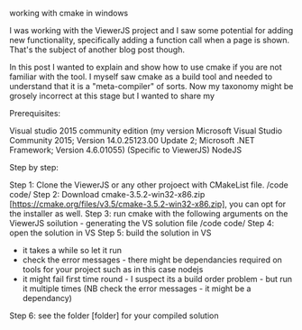 working with cmake in windows

I was working with the ViewerJS project and I saw some potential for adding new functionality, specifically adding a function call when a page is shown. That's the subject of another blog post though.

In this post I wanted to explain and show how to use cmake if you are not familiar with the tool. I myself saw cmake as a build tool and needed to understand that it is a "meta-compiler" of sorts. Now my taxonomy might be grosely incorrect at this stage but I wanted to share my 

Prerequisites:

Visual studio 2015 community edition (my version Microsoft Visual Studio Community 2015; Version 14.0.25123.00 Update 2; Microsoft .NET Framework; Version 4.6.01055)
(Specific to ViewerJS) NodeJS

Step by step:

Step 1: Clone the ViewerJS or any other projoect with CMakeList file.
/code
code/
Step 2: Download cmake-3.5.2-win32-x86.zip [https://cmake.org/files/v3.5/cmake-3.5.2-win32-x86.zip], you can opt for the installer as well.
Step 3: run cmake with the following arguments on the ViewerJS soilution - generating the VS solution file
/code
code/
Step 4: open the solution in VS
Step 5: build the solution in VS 
- it takes a while so let it run
- check the error messages - there might be dependancies required on tools for your project such as in this case nodejs
- it might fail first time round - I suspect its a build order problem - but run it multiple times (NB check the error messages - it might be a dependancy)

Step 6: see the folder [folder] for your compiled solution

